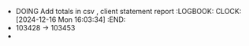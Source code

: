 - DOING Add totals in csv , client statement report
  :LOGBOOK:
  CLOCK: [2024-12-16 Mon 16:03:34]
  :END:
- 103428 -> 103453
-